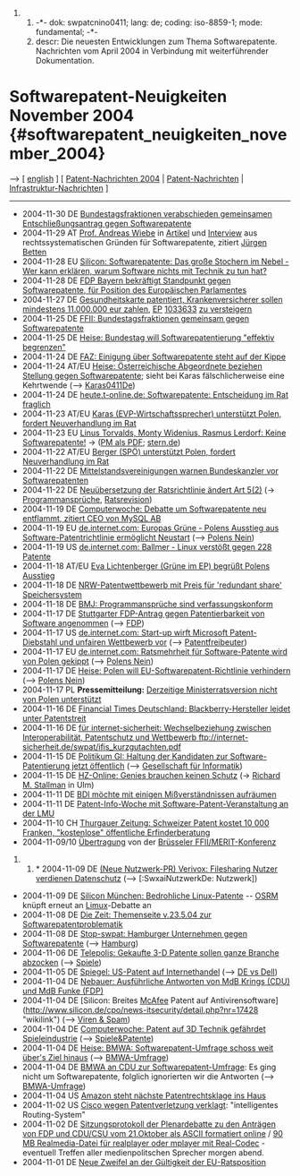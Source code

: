1.  1.  -\*- dok: swpatcnino0411; lang: de; coding: iso-8859-1; mode:
        fundamental; -\*-
    2.  descr: Die neuesten Entwicklungen zum Thema Softwarepatente.
        Nachrichten vom April 2004 in Verbindung mit weiterführender
        Dokumentation.

# Softwarepatent-Neuigkeiten November 2004 {#softwarepatent_neuigkeiten_november_2004}

\--\> \[ [ english](Swpatcnino0411En "wikilink") \] \[ [
Patent-Nachrichten 2004](Swpatcnino04De "wikilink") \| [
Patent-Nachrichten](SwpatcninoDe "wikilink") \| [
Infrastruktur-Nachrichten](FfiinewsDe "wikilink") \]

------------------------------------------------------------------------

-   2004-11-30 DE [ Bundestagsfraktionen verabschieden gemeinsamen
    Entschließungsantrag gegen
    Softwarepatente](Bundestag041130De "wikilink")
-   2004-11-29 AT [ Prof. Andreas Wiebe](AndreasWiebeDe "wikilink") in
    [Artikel](http://recht.wu-wien.ac.at/INSTITUT/PR/informationsrecht/Rechtsinformationen/Abteilung/swpat/Softwarepatente.pdf "wikilink")
    und [Interview](http://derstandard.at/?url=/?id=1874069 "wikilink")
    aus rechtssystematischen Gründen für Softwarepatente, zitiert [
    Jürgen Betten](SwpatbettenDe "wikilink")
-   2004-11-28 EU [Silicon: Softwarepatente: Das große Stochern im
    Nebel - Wer kann erklären, warum Software nichts mit Technik zu tun
    hat?](http://www.silicon.de/cpo/hgr-wipo/detail.php?nr=17542 "wikilink")
-   2004-11-28 DE [ FDP Bayern bekräftigt Standpunkt gegen
    Softwarepatente, für Position des Europäischen
    Parlamentes](FdpBayern0411De "wikilink")
-   2004-11-27 DE [Gesundheitskarte patentiert, Krankenversicherer
    sollen mindestens 11.000.000 eur
    zahlen](http://www.heise.de/ct/aktuell/meldung/53684/ "wikilink"),
    [EP](http://swpat.ffii.org/patente/txt/ep/1033/263 "wikilink")
    [1033633](http://v3.espacenet.com/textclam?DB=EPODOC&RPN=EP1033263 "wikilink")
    [zu
    versteigern](http://www.pharmaboerse.com/lot.cfm?lotID=246 "wikilink")
-   2004-11-25 DE [ FFII: Bundestagsfraktionen gemeinsam gegen
    Softwarepatente](Bundestag041126De "wikilink")
-   2004-11-25 DE [Heise: Bundestag will Softwarepatentierung \"effektiv
    begrenzen\"](http://www.heise.de/newsticker/meldung/53663 "wikilink")
-   2004-11-24 DE [ FAZ: Einigung über Softwarepatente steht auf der
    Kippe](Faz041125De "wikilink")
-   2004-11-24 AT/EU [Heise: Österreichische Abgeordnete beziehen
    Stellung gegen
    Softwarepatente](http://www.heise.de/newsticker/meldung/53608 "wikilink");
    sieht bei Karas fälschlicherweise eine Kehrtwende (\--\>
    [Karas0411De](Karas0411De "wikilink"))
-   2004-11-24 DE [heute.t-online.de: Softwarepatente: Entscheidung im
    Rat
    fraglich](http://www.heute.t-online.de/ZDFheute/artikel/22/0,1367,COMP-0-2222870,00.html "wikilink")
-   2004-11-23 AT/EU [ Karas (EVP-Wirtschaftssprecher) unterstützt
    Polen, fordert Neuverhandlung im Rat](Karas0411De "wikilink")
-   2004-11-23 EU [Linus Torvalds, Monty Widenius, Rasmus Lerdorf: Keine
    Softwarepatente!](http://www.nosoftwarepatents.com/de/m/intro/app0411.html "wikilink")
    -\> ([PM als
    PDF](http://www.nosoftwarepatents.com/docs/041123(DE)PRac.pdf "wikilink");
    [stern.de](http://shortnews.stern.de/start.cfm?overview=1&id=547778&rubrik1=High%20Tech&rubrik2=Software&rubrik3=Softwareentwicklung&sort=1&sparte=4 "wikilink"))
-   2004-11-22 AT/EU [ Berger (SPÖ) unterstützt Polen, fordert
    Neuverhandlung im Rat](Berger0411De "wikilink")
-   2004-11-22 DE [Mittelstandsvereinigungen warnen Bundeskanzler vor
    Softwarepatenten](http://www.heise.de/newsticker/meldung/53538 "wikilink")
-   2004-11-22 DE [ Neuübersetzung der Ratsrichtlinie ändert Art
    5(2)](ConsDeTransDe "wikilink") (-\> [
    Programmansprüche](EubsaProgDe "wikilink"), [
    Ratsrevision](ConsReversDe "wikilink"))
-   2004-11-19 DE [Computerwoche: Debatte um Softwarepatente neu
    entflammt, zitiert CEO von MySQL
    AB](http://www.computerwoche.de/index.cfm?pageid=254&type=detail&artid=67888 "wikilink")
-   2004-11-19 EU [de.internet.com: Europas Grüne - Polens Ausstieg aus
    Software-Patentrichtlinie ermöglicht
    Neustart](http://de.internet.com/index.php?id=2032323 "wikilink")
    (\--\> [ Polens Nein](Polon0411De "wikilink"))
-   2004-11-19 US [de.internet.com: Ballmer - Linux verstößt gegen 228
    Patente](http://de.internet.com/index.php?id=2032306 "wikilink")
-   2004-11-18 AT/EU [Eva Lichtenberger (Grüne im EP) begrüßt Polens
    Ausstieg](http://www.eurogreens.at/?seite=themen&tid=29253 "wikilink")
-   2004-11-18 DE [NRW-Patentwettbewerb mit Preis für \'redundant
    share\'
    Speichersystem](http://www.innovations-report.de/html/berichte/preise_foerderungen/special-4230.html "wikilink")
-   2004-11-18 DE [ BMJ: Programmansprüche sind
    verfassungskonform](WelpErnst041118De "wikilink")
-   2004-11-17 DE [Stuttgarter FDP-Antrag gegen Patentierbarkeit von
    Software
    angenommen](http://www.fdp-bw.de/regional/dok_einzeln.php?kvid=Stuttgart&id=386 "wikilink")
    (\--\> [ FDP](SwpatfdpDe "wikilink"))
-   2004-11-17 US [de.internet.com: Start-up wirft Microsoft
    Patent-Diebstahl und unfairen Wettbewerb
    vor](http://de.internet.com/index.php?id=2032256 "wikilink") (\--\>
    [ Patentfreibeuter](PatentTrollDe "wikilink"))
-   2004-11-17 EU [de.internet.com: Ratsmehrheit für Software-Patente
    wird von Polen
    gekippt](http://de.internet.com/index.php?id=2032270 "wikilink")
    (\--\> [ Polens Nein](Polon0411De "wikilink"))
-   2004-11-17 DE [Heise: Polen will EU-Softwarepatent-Richtlinie
    verhindern](http://www.heise.de/newsticker/meldung/53339 "wikilink")
    (\--\> [ Polens Nein](Polon0411De "wikilink"))
-   2004-11-17 PL **Pressemitteilung:** [ Derzeitige Ministerratsversion
    nicht von Polen unterstützt](Polon0411De "wikilink")
-   2004-11-16 DE [Financial Times Deutschland: Blackberry-Hersteller
    leidet unter
    Patentstreit](http://www.ftd.de/tm/tk/2202.html?nv=sbar "wikilink")
-   2004-11-16 DE [für internet-sicherheit: Wechselbeziehung zwischen
    Interoperabilität, Patentschutz und Wettbewerb
    <ftp://internet-sicherheit.de/swpat/ifis_kurzgutachten.pdf>](Institut "wikilink")
-   2004-11-15 DE [Politikum GI: Haltung der Kandidaten zur
    Software-Patentierung jetzt
    öffentlich](http://www.gi-ev.de/evewa/php/forum.php?GSAG=6a65161cab0363458ee0ce9cc02869%20df&action=viewthread=748 "wikilink")
    (\--\> [ Gesellschaft für Informatik](SwpatgievDe "wikilink"))
-   2004-11-15 DE [HZ-Online: Genies brauchen keinen
    Schutz](http://216.239.59.104/search?q=cache:ByhgTznFXDMJ:www.hz-online.de/index.php%3Fmode%3Dfull%26cat%3D13%26minDate%3D%26id%3D100247+Genies+brauchen+keinen+Schutz&hl=en "wikilink")
    (-\> [ Richard M. Stallman](SwpatrmsEn "wikilink") in Ulm)
-   2004-11-11 DE [BDI möchte mit einigen Mißverständnissen
    aufräumen](http://www.heise.de/newsticker/meldung/53170/ "wikilink")
-   2004-11-11 DE [Patent-Info-Woche mit Software-Patent-Veranstaltung
    an der LMU](http://idw-online.de/pages/de/news89692 "wikilink")
-   2004-11-10 CH [Thurgauer Zeitung: Schweizer Patent kostet 10 000
    Franken, \"kostenlose\" öffentliche
    Erfinderberatung](http://www.thurgauerzeitung.ch/default2.cfm?vDest=vtArtikel&id=210757 "wikilink")
-   2004-11-09/10 [Übertragung](http://tv.ffii.org/ "wikilink") von der
    [Brüsseler
    FFII/MERIT-Konferenz](http://eu.ffii.org/sections/bxl0411 "wikilink")

1.  1.  \* 2004-11-09 DE [(Neue Nutzwerk-PR) Verivox: Filesharing Nutzer
        verdienen
        Datenschutz](http://www.verivox.de/news/ArticleDetails.asp?aid=1917&pm=1)
        (\--\> \[:SwxaiNutzwerkDe: Nutzwerk\])

-   2004-11-09 DE [Silicon München: Bedrohliche
    Linux-Patente](http://www.silicon.de/cpo/news-plattformen/detail.php?nr=17459 "wikilink")
    \-- [ OSRM](OsrmEn "wikilink") knüpft erneut an [
    Limux](Limux04En "wikilink")-Debatte an
-   2004-11-08 DE [Die Zeit: Themenseite v.23.5.04 zur
    Softwarepatentproblematik](http://www.zeit.de/2004/22/patent "wikilink")
-   2004-11-08 DE [Stop-swpat: Hamburger Unternehmen gegen
    Softwarepatente](http://www.stop-swpat.de/ "wikilink") (\--\> [
    Hamburg](FfiiDeHamDe "wikilink"))
-   2004-11-06 DE [Telepolis: Gekaufte 3-D Patente sollen ganze Branche
    abzocken](http://www.heise.de/tp/deutsch/special/copy/18743/1.html "wikilink")
    (\--\> [ Spiele](SwpatkelciEn "wikilink"))
-   2004-11-05 DE [Spiegel: US-Patent auf
    Internethandel](http://www.spiegel.de/netzwelt/politik/0,1518,326534,00.html "wikilink")
    (\--\> [ DE vs Dell](DeDell04De "wikilink"))
-   2004-11-04 DE [Nebauer: Ausführliche Antworten von MdB Krings (CDU)
    und MdB Funke
    (FDP)](http://nebauer.net/politik/anfragen.html "wikilink")
-   2004-11-04 DE [Silicon: Breites [McAfee](McAfee "wikilink") Patent
    auf
    Antivirensoftware](http://www.silicon.de/cpo/news-itsecurity/detail.php?nr=17428 "wikilink")
    (\--\> [ Viren & Spam](SwpatvidruEn "wikilink"))
-   2004-11-04 DE [Computerwoche: Patent auf 3D Technik gefährdet
    Spieleindustrie](http://www.computerwoche.de/index.cfm?pageid=254&type=detail&artid=67169 "wikilink")
    (\--\> [ Spiele&Patente](SwpatkelciEn "wikilink"))
-   2004-11-04 DE [Heise: BMWA: Softwarepatent-Umfrage schoss weit
    über\'s Ziel
    hinaus](http://www.heise.de/newsticker/meldung/52915 "wikilink")
    (\--\> [ BMWA-Umfrage](BmwaUmfrage04De "wikilink"))
-   2004-11-04 DE [BMWA an CDU zur
    Softwarepatent-Umfrage](http://www.nosoftwarepatents.com/phpBB2/viewtopic.php?t=115&highlight= "wikilink"):
    Es ging nicht um Softwarepatente, folglich ignorierten wir die
    Antworten (\--\> [ BMWA-Umfrage](BmwaUmfrage04De "wikilink"))
-   2004-11-04 US [Amazon steht nächste Patentrechtsklage ins
    Haus](http://www.heise.de/newsticker/meldung/52943 "wikilink")
-   2004-11-02 US [Cisco wegen Patentverletzung
    verklagt](http://www.heise.de/newsticker/meldung/52860 "wikilink"):
    \"intelligentes Routing-System\"
-   2004-11-02 DE [Sitzungsprotokoll der Plenardebatte zu den Anträgen
    von FDP und CDU/CSU vom 21.Oktober als ASCII formatiert
    online](http://swpat.ffii.org/papiere/europarl0309/fdp0405/15132m-wrapped.txt "wikilink")
    / [90 MB Realmedia-Datei für realplayer oder mplayer mit
    Real-Codec](http://christian-leber.de/~ijuz/btag_21-10-04_fdp-antrag.rm "wikilink") -
    eventuell Treffen aller medienpolitschen Sprecher morgen abend.
-   2004-11-01 DE [Neue Zweifel an der Gültigkeit der
    EU-Ratsposition](http://www.heise.de/newsticker/meldung/52778 "wikilink")
